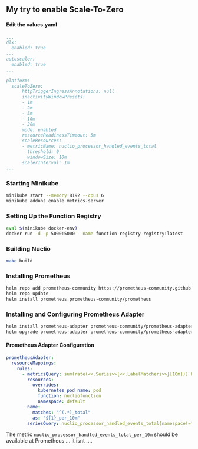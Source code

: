 ## My try to enable Scale-To-Zero

#### Edit the values.yaml

```yaml
...
dlx:
  enabled: true
...
autoscaler:
  enabled: true
...

platform: 
  scaleToZero:
      httpTriggerIngressAnnotations: null
      inactivityWindowPresets:
      - 1m
      - 2m
      - 5m
      - 10m
      - 30m
      mode: enabled
      resourceReadinessTimeout: 5m
      scaleResources:
      - metricName: nuclio_processor_handled_events_total
        threshold: 0
        windowSize: 10m
      scalerInterval: 1m 
...
```

### Starting Minikube

```bash
minikube start --memory 8192 --cpus 6 
minikube addons enable metrics-server
```

### Setting Up the Function Registry

```bash
eval $(minikube docker-env)
docker run -d -p 5000:5000 --name function-registry registry:latest
```

### Building Nuclio

```bash
make build
```

### Installing Prometheus

```bash
helm repo add prometheus-community https://prometheus-community.github.io/helm-charts
helm repo update
helm install prometheus prometheus-community/prometheus
```

### Installing and Configuring Prometheus Adapter

```bash
helm install prometheus-adapter prometheus-community/prometheus-adapter
helm upgrade prometheus-adapter prometheus-community/prometheus-adapter -f ./prometheus-adapter-config.yaml
```

#### Prometheus Adapter Configuration

```yaml
prometheusAdapter:
  resourceMappings:
    rules:
      - metricsQuery: sum(rate(<<.Series>>{<<.LabelMatchers>>}[10m])) by (<<.GroupBy>>)
        resources:
          overrides:
            kubernetes_pod_name: pod
            function: nucliofunction
            namespace: default
        name:
          matches: "^(.*)_total"
          as: "${1}_per_10m"
        seriesQuery: nuclio_processor_handled_events_total{namespace!="",exported_instance!="",function!="",trigger_kind="http"}
```


The metric `nuclio_processor_handled_events_total_per_10m` should be available at Prometheus ... it isnt ....
